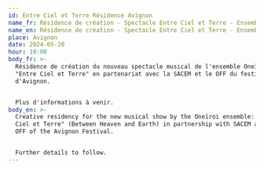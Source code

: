 ```yaml
---
id: Entre Ciel et Terre Résidence Avignon
name_fr: Résidence de création - Spectacle Entre Ciel et Terre - Ensemble Oneïroi
name_en: Résidence de création - Spectacle Entre Ciel et Terre - Ensemble Oneïroi
place: Avignon
date: 2024-05-20
hour: 10:00
body_fr: >-
  Résidence de création du nouveau spectacle musical de l'ensemble Oneïroi :
  "Entre Ciel et Terre" en partenariat avec la SACEM et le OFF du festival
  d'Avignon. 


  Plus d'informations à venir.
body_en: >-
  Creative residency for the new musical show by the Oneïroi ensemble: "Entre
  Ciel et Terre" (Between Heaven and Earth) in partnership with SACEM and the
  OFF of the Avignon Festival. 


  Further details to follow.
---
```

